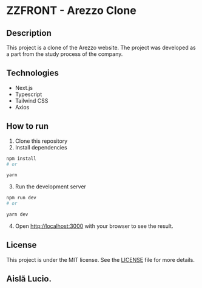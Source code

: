# ZZFRONT - Arezzo Clone

## Description
This project is a clone of the Arezzo website. The project was developed as a part from the study process of the company.

## Technologies
- Next.js
- Typescript
- Tailwind CSS
- Axios

## How to run
1. Clone this repository
2. Install dependencies
```bash
npm install
# or

yarn
```
3. Run the development server
```bash
npm run dev
# or

yarn dev
```
4. Open [http://localhost:3000](http://localhost:3000) with your browser to see the result.

## License
This project is under the MIT license. See the [LICENSE](LICENSE) file for more details.

## Aislã Lucio.
